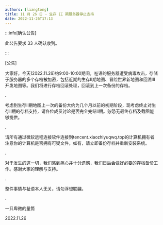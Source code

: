 ```yaml
---
authors: [liangtong]
title: 11 月 26 日 - 生存 II 期服务器停止支持
date: 2022-11-26T17:13
---
```


:::info[确认公告]

此公告要求 33 人确认收到。

:::

[公告]

大家好。今天(2022.11.26)约9:00-10:00期间，祉语的服务器遭受病毒攻击，存储于服务器的多个存档被加密，包括近期的生存II期地图、冒险世界新地图和回溯III开发地图等。我们将进行存档回滚处理，回滚到上一次备份的存档。

.

考虑到生存II期地图上一次的备份大约为几个月以前的初期阶段，现考虑终止对生存II期的存档支持，请各位成员讨论是否完全完结II期。恕恐无最终存档及截图能够提供。

.

请所有通过微软远程连接软件连接到tencent.xiaozhiyuqwq.top的计算机拥有者注意你的计算机是否拥有可疑文件，如有，请立即备份存档并重新安装系统。

.

对于发生的这一切，我们感到痛心并十分遗憾，我们日后会做好必要的存档备份工作。感谢大家的理解与支持。

.

整件事情与祉语本人无关，请勿浮想联翩。

.

一只卑微的量筒

2022.11.26
